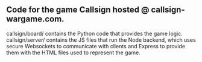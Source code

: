 ## Code for the game Callsign hosted @ callsign-wargame.com. 
callsign/board/ contains the Python code that provides the game logic.
callsign/server/ contains the JS files that run the Node backend, which uses secure Websockets to communicate with clients and Express to provide them with the HTML files used to represent the game.
